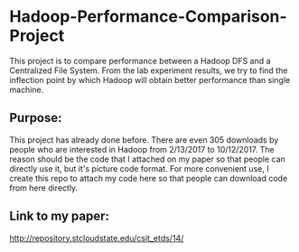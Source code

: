 # Hadoop-Performance-Comparison-Project
This project is to compare performance between a Hadoop DFS and a Centralized File System. From the lab experiment results, we try to find the inflection point by which Hadoop will obtain better performance than single machine. 

Purpose:
--------
This project has already done before. There are even 305 downloads by people who are interested in Hadoop from 2/13/2017 to 10/12/2017. The reason should be the code that I attached on my paper so that people can directly use it, but it's picture code format. For more convenient use, I create this repo to attach my code here so that people can download code from here directly.

Link to my paper:
-----------------
http://repository.stcloudstate.edu/csit_etds/14/
